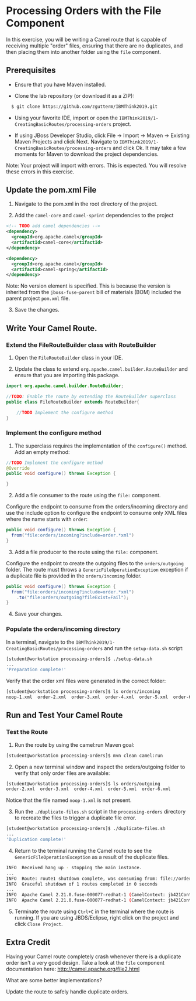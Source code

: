 # Processing Orders with the File Component

In this exercise, you will be writing a Camel route that is capable of receiving multiple "order" files, ensuring that there are no duplicates, and then placing them into another folder using the `file` component.

## Prerequisites
- Ensure that you have Maven installed.

- Clone the lab repository (or download it as a ZIP):
```sh
  $ git clone https://github.com/zgutterm/IBMThink2019.git
```
- Using your favorite IDE, import or open the `IBMThink2019/1-CreatingBasicRoutes/processing-orders` project.

- If using JBoss Developer Studio, click File -> Import -> Maven -> Existing Maven Projects and click Next. Navigate to `IBMThink2019/1-CreatingBasicRoutes/processing-orders` and click Ok. It may take a few moments for Maven to download the project dependencies.

Note: Your project will import with errors. This is expected. You will resolve these errors in this exercise.

## Update the pom.xml File
1. Navigate to the pom.xml in the root directory of the project.

2. Add the `camel-core` and `camel-sprint` dependencies to the project

```xml
<!-- TODO add camel dependencies -->
<dependency>
  <groupId>org.apache.camel</groupId>
  <artifactId>camel-core</artifactId>
</dependency>

<dependency>
  <groupId>org.apache.camel</groupId>
  <artifactId>camel-spring</artifactId>
</dependency>
```

Note: No version element is specified. This is because the version is inherited from the `jboss-fuse-parent` bill of materials (BOM) included the parent project `pom.xml` file.

3. Save the changes.

## Write Your Camel Route.

### Extend the FileRouteBuilder class with RouteBuilder
1. Open the `FileRouteBuilder` class in your IDE.

2. Update the class to extend `org.apache.camel.builder.RouteBuilder` and ensure that you are importing this package.

```java
import org.apache.camel.builder.RouteBuilder;

//TODO: Enable the route by extending the RouteBuilder superclass
public class FileRouteBuilder extends RouteBuilder{

    //TODO Implement the configure method
}

```


### Implement the configure method

1. The superclass requires the implementation of the `configure()` method. Add an empty method:

```java
//TODO Implement the configure method
@Override
public void configure() throws Exception {

}
```

2. Add a file consumer to the route using the `file:` component.

Configure the endpoint to consume from the orders/incoming directory and use the include option to configure the endpoint to consume only XML files where the name starts with `order`:


```java
public void configure() throws Exception {
  from("file:orders/incoming?include=order.*xml")
}
```

3. Add a file producer to the route using the `file:` component.

Configure the endpoint to create the outgoing files to the `orders/outgoing` folder. The route must throws a `GenericFileOperationException` exception if a duplicate file is provided in the `orders/incoming` folder.

```java
public void configure() throws Exception {
  from("file:orders/incoming?include=order.*xml")
    .to("file:orders/outgoing?fileExist=Fail");
}
```

4. Save your changes.

### Populate the orders/incoming directory

In a terminal, navigate to the `IBMThink2019/1-CreatingBasicRoutes/processing-orders` and run the `setup-data.sh` script:

```sh
[student@workstation processing-orders]$ ./setup-data.sh
...
'Preparation complete!'
```

Verify that the order xml files were generated in the correct folder:

```sh
[student@workstation processing-orders]$ ls orders/incoming
noop-1.xml  order-2.xml  order-3.xml  order-4.xml  order-5.xml  order-6.xml
```

## Run and Test Your Camel Route

### Test the Route

1. Run the route by using the camel:run Maven goal:

```sh
[student@workstation processing-orders]$ mvn clean camel:run
```


2. Open a new terminal window and inspect the orders/outgoing folder to verify that only order files are available:

```sh
[student@workstation processing-orders]$ ls orders/outgoing
order-2.xml  order-3.xml  order-4.xml  order-5.xml  order-6.xml
```

Notice that the file named `noop-1.xml` is not present.

3. Run the `./duplicate-files.sh` script in the `processing-orders` directory to recreate the files to trigger a duplicate file error.

```sh
[student@workstation processing-orders]$ ./duplicate-files.sh
...
'Duplication complete!'
```

4. Return to the terminal running the Camel route to see the `GenericFileOperationException` as a result of the duplicate files.

```sh
INFO  Received hang up - stopping the main instance.
...
INFO  Route: route1 shutdown complete, was consuming from: file://orders/incoming?include=order.*xml
INFO  Graceful shutdown of 1 routes completed in 0 seconds
...
INFO  Apache Camel 2.21.0.fuse-000077-redhat-1 (CamelContext: jb421Context) uptime 2 minutes
INFO  Apache Camel 2.21.0.fuse-000077-redhat-1 (CamelContext: jb421Context) is shutdown in 0.044 seconds
```

5. Terminate the route using `Ctrl+C` in the terminal where the route is running. If you are using JBDS/Eclipse, right click on the project and click `Close Project`.

## Extra Credit

Having your Camel route completely crash whenever there is a duplicate order isn't a very good design. Take a look at the `file` component documentation here: http://camel.apache.org/file2.html

What are some better implementations?

Update the route to safely handle duplicate orders.
